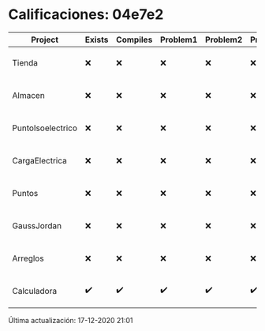 # Calificaciones: 04e7e2
|Project|Exists|Compiles|Problem1|Problem2|Problem3|Extra|Grade|CommitHash|CommitDate|CheckDate|DueDate|Comments|
|-|-|-|-|-|-|-|-|-|-|-|-|-|
|Tienda|❌|❌|❌|❌|❌|❌|5.0|nan|nan|17-12-2020 21:01:33|11-12-2020 21:00:00|No se encontró el archivo en PracticasComputacionI/Tienda/Almacen.cpp|
|Almacen|❌|❌|❌|❌|❌|❌|5.0|nan|nan|17-12-2020 21:01:32|04-12-2020 21:00:00|No se encontró el archivo en PracticasComputacionI/Almacen/Almacen.cpp|
|PuntoIsoelectrico|❌|❌|❌|❌|❌|❌|5.0|nan|nan|17-12-2020 21:01:31|26-11-2020 21:00:00|No se encontró el archivo en PracticasComputacionI/PuntoIsoelectrico/Grupo.cpp|
|CargaElectrica|❌|❌|❌|❌|❌|❌|5.0|nan|nan|17-12-2020 21:01:30|19-11-2020 21:00:00|No se encontró el archivo en PracticasComputacionI/CargaElectrica/CargaElectrica.cpp|
|Puntos|❌|❌|❌|❌|❌|❌|5.0|nan|nan|17-12-2020 21:01:29|05-11-2020 21:00:00|No se encontró el archivo en PracticasComputacionI/Puntos/Punto.cpp|
|GaussJordan|❌|❌|❌|❌|❌|❌|5.0|nan|nan|17-12-2020 21:01:28|19-11-2020 21:00:00|No se encontró el archivo en PracticasComputacionI/GaussJordan/GaussJordan.cpp|
|Arreglos|❌|❌|❌|❌|❌|❌|5.0|nan|nan|17-12-2020 21:01:27|22-10-2020 21:00:00|No se encontró el archivo en PracticasComputacionI/Arreglos/Arreglos.cpp|
|Calculadora|✔️|✔️|✔️|✔️|✔️|❌|10.0|8f3759d3941afe92f7b5bf62ba6440d44ef454cf|14-10-2020 23:12:07|15-10-2020 21:24:12|15-10-2020 21:00:00|No evita la división entre cero|

Última actualización: 17-12-2020 21:01